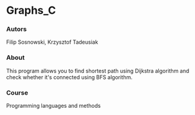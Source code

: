 # Graphs_C
### Autors
Filip Sosnowski, Krzysztof Tadeusiak

### About
This program allows you to find shortest path using Dijkstra algorithm and check whether it's connected using BFS algorithm.

### Course
Programming languages and methods
